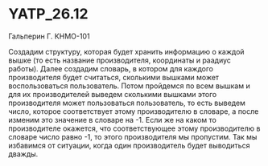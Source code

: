 # YATP_26.12
Гальперин Г. КНМО-101


Создадим структуру, которая будет хранить информацию о каждой вышке (то есть название производителя, координаты и раадиус работы). Далее создадим словарь, в котором для каждого производителя будет считаться, сколькими вышками может воспользоваться пользователь. Потом пройдемся по всем вышкам и для их производителей выведем сколькими вышками этого производителя может пользоваться пользователь, то есть выведем число, которое соответствует этому производителю в словаре, а после изменим это значение в словаре на -1. Если же на каком то производителе окажется, что соответствующее этому производителю в словаре число равно -1, то этого производителя мы пропустим. Так мы избавимся от ситуации, когда один производитель будет выводиться дважды.
